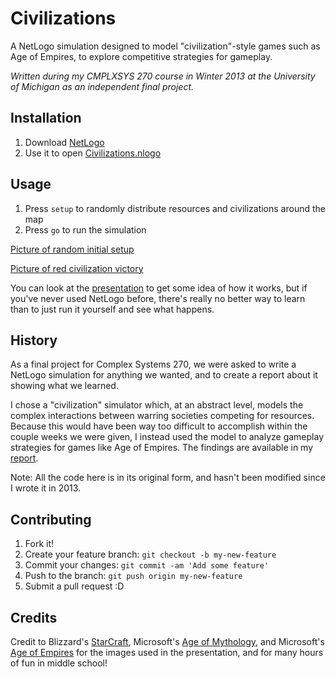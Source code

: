 Civilizations
=============

A NetLogo simulation designed to model "civilization"-style games such as Age of Empires, to explore competitive strategies for gameplay.

*Written during my CMPLXSYS 270 course in Winter 2013 at the University of Michigan as an independent final project.*

## Installation

1. Download [NetLogo](https://ccl.northwestern.edu/netlogo/)
2. Use it to open [Civilizations.nlogo](https://github.com/cooperka/civilizations/blob/master/Civilizations.nlogo)

## Usage

1. Press `setup` to randomly distribute resources and civilizations around the map
2. Press `go` to run the simulation

[Picture of random initial setup](https://github.com/cooperka/Civilizations/blob/master/images/ss_1.png)

[Picture of red civilization victory](https://github.com/cooperka/Civilizations/blob/master/images/ss_2.png)

You can look at the [presentation](https://github.com/cooperka/civilizations/blob/master/Civilizations%20Presentation.pdf) to get some idea of how it works, but if you've never used NetLogo before, there's really no better way to learn than to just run it yourself and see what happens.

## History

As a final project for Complex Systems 270, we were asked to write a NetLogo simulation for anything we wanted, and to create a report about it showing what we learned.

I chose a "civilization" simulator which, at an abstract level, models the complex interactions between warring societies competing for resources. Because this would have been way too difficult to accomplish within the couple weeks we were given, I instead used the model to analyze gameplay strategies for games like Age of Empires. The findings are available in my [report](https://github.com/cooperka/Civilizations/blob/master/Civilizations%20Report.pdf).

Note:
All the code here is in its original form, and hasn't been modified since I wrote it in 2013.

## Contributing

1. Fork it!
2. Create your feature branch: `git checkout -b my-new-feature`
3. Commit your changes: `git commit -am 'Add some feature'`
4. Push to the branch: `git push origin my-new-feature`
5. Submit a pull request :D

## Credits

Credit to Blizzard's [StarCraft](http://us.blizzard.com/en-us/games/sc/), Microsoft's [Age of Mythology](http://www.ageofempires.com/AoM.aspx), and Microsoft's [Age of Empires](http://www.ageofempires.com/AoE3.aspx) for the images used in the presentation, and for many hours of fun in middle school!
